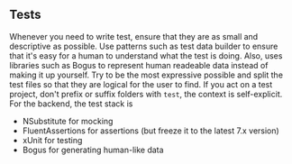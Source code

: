 ## Tests

Whenever you need to write test, ensure that they are as small and descriptive as possible.
Use patterns such as test data builder to ensure that it's easy for a human to understand what the test is doing.
Also, uses libraries such as Bogus to represent human readeable data instead of making it up yourself.
Try to be the most expressive possible and split the test files so that they are logical for the user to find.
If you act on a test project, don't prefix or suffix folders with `test`, the context is self-explicit.
For the backend, the test stack is 
- NSubstitute for mocking
- FluentAssertions for assertions (but freeze it to the latest 7.x version)
- xUnit for testing
- Bogus for generating human-like data
